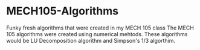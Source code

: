 # MECH105-Algorithms
Funky fresh algorithms that were created in my MECH 105 class
The MECH 105 algorithms were created using numerical mehtods. These algorithms would be LU Decomposition algorithm and Simpson's 1/3 algorthim.

